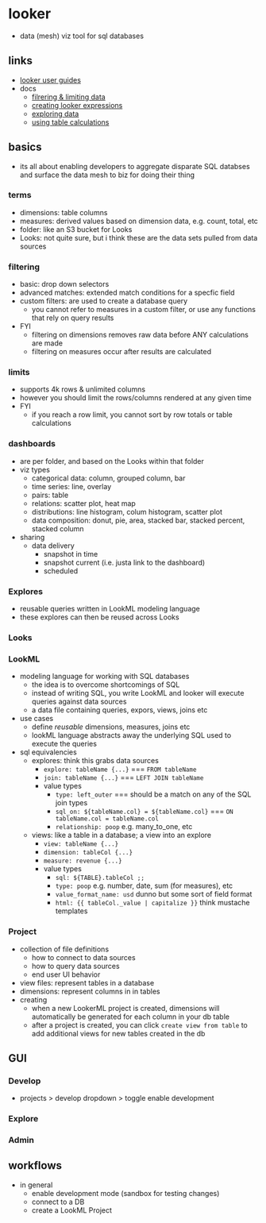 # looker

- data (mesh) viz tool for sql databases

## links

- [looker user guides](https://connect.looker.com/)
- docs
  - [filrering & limiting data](https://docs.looker.com/exploring-data/filtering-and-limiting)
  - [creating looker expressions](https://docs.looker.com/exploring-data/creating-looker-expressions)
  - [exploring data](https://docs.looker.com/exploring-data/exploring-data)
  - [using table calculations](https://docs.looker.com/exploring-data/using-table-calculations)

## basics

- its all about enabling developers to aggregate disparate SQL databses and surface the data mesh to biz for doing their thing

### terms

- dimensions: table columns
- measures: derived values based on dimension data, e.g. count, total, etc
- folder: like an S3 bucket for Looks
- Looks: not quite sure, but i think these are the data sets pulled from data sources

### filtering

- basic: drop down selectors
- advanced matches: extended match conditions for a specfic field
- custom filters: are used to create a database query
  - you cannot refer to measures in a custom filter, or use any functions that rely on query results
- FYI
  - filtering on dimensions removes raw data before ANY calculations are made
  - filtering on measures occur after results are calculated

### limits

- supports 4k rows & unlimited columns
- however you should limit the rows/columns rendered at any given time
- FYI
  - if you reach a row limit, you cannot sort by row totals or table calculations

### dashboards

- are per folder, and based on the Looks within that folder
- viz types
  - categorical data: column, grouped column, bar
  - time series: line, overlay
  - pairs: table
  - relations: scatter plot, heat map
  - distributions: line histogram, colum histogram, scatter plot
  - data composition: donut, pie, area, stacked bar, stacked percent, stacked column
- sharing
  - data delivery
    - snapshot in time
    - snapshot current (i.e. justa link to the dashboard)
    - scheduled

### Explores

- reusable queries written in LookML modeling language
- these explores can then be reused across Looks

### Looks

### LookML

- modeling language for working with SQL databases
  - the idea is to overcome shortcomings of SQL
  - instead of writing SQL, you write LookML and looker will execute queries against data sources
  - a data file containing queries, expors, views, joins etc
- use cases
  - define _reusable_ dimensions, measures, joins etc
  - lookML language abstracts away the underlying SQL used to execute the queries
- sql equivalencies
  - explores: think this grabs data sources
    - `explore: tableName {...}` === `FROM tableName`
    - `join: tableName {...}` === `LEFT JOIN tableName`
    - value types
      - `type: left_outer` === should be a match on any of the SQL join types
      - `sql_on: ${tableName.col} = ${tableName.col}` === `ON tableName.col = tableName.col`
      - `relationship: poop` e.g. many_to_one, etc
  - views: like a table in a database; a view into an explore
    - `view: tableName {...}`
    - `dimension: tableCol {...}`
    - `measure: revenue {...}`
    - value types
      - `sql: ${TABLE}.tableCol ;;`
      - `type: poop` e.g. number, date, sum (for measures), etc
      - `value_format_name: usd` dunno but some sort of field format
      - `html: {{ tableCol._value | capitalize }}` think mustache templates

### Project

- collection of file definitions
  - how to connect to data sources
  - how to query data sources
  - end user UI behavior
- view files: represent tables in a database
- dimensions: represent columns in in tables
- creating
  - when a new LookerML project is created, dimensions will automatically be generated for each column in your db table
  - after a project is created, you can click `create view from table` to add additional views for new tables created in the db

## GUI

### Develop

- projects > develop dropdown > toggle enable development

### Explore

### Admin

## workflows

- in general
  - enable development mode (sandbox for testing changes)
  - connect to a DB
  - create a LookML Project
